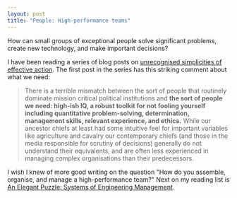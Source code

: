```yaml
---
layout: post
title: "People: High-performance teams"
---
```


How can small groups of exceptional people solve significant problems, create new technology, and make important decisions?

I have been reading a series of blog posts on [unrecognised simplicities of effective action](https://dominiccummings.com/2017/01/13/unrecognised-simplicities-of-effective-action-1-expertise-and-a-quadrillion-dollar-business/).
The first post in the series has this striking comment about what we need:

> There is a terrible mismatch between the sort of people that routinely dominate mission critical political institutions and **the sort of people we need:
> high-ish IQ, a robust toolkit for not fooling yourself including quantitative problem-solving, determination, management skills, relevant experience, and ethics.**
> While our ancestor chiefs at least had some intuitive feel for important variables like agriculture and cavalry our contemporary chiefs (and those in the media responsible for scrutiny of decisions) generally do not understand their equivalents, and are often less experienced in managing complex organisations than their predecessors.

I wish I knew of more good writing on the question "How do you assemble, organise, and manage a high-performance team?"
Next on my reading list is [An Elegant Puzzle: Systems of Engineering Management](https://www.lethain.com/elegant-puzzle/).
